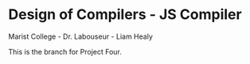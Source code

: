 # Design of Compilers - JS Compiler
Marist College - Dr. Labouseur - Liam Healy

This is the branch for Project Four.
